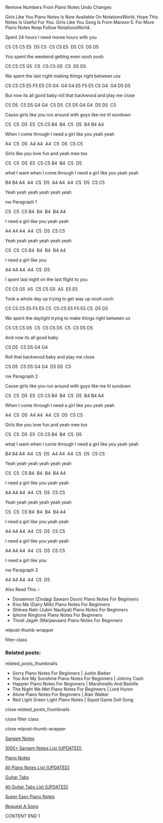 
Remove Numbers From Piano Notes
Undo Changes

Girls Like You Piano Notes Is Now Available On NotationsWorld. Hope This Notes Is Useful For You. Girls Like You Song Is From Maroon 5. For More Piano Notes Keep Follow NotationsWorld.

Spent 24 hours I need moree hours with you

C5 C5 C5 E5  D5 C5  C5 C5 E5  D5 C5  D5 D5

You spent the weekend getting even oooh oooh

C5 C5 C5 G5  C5  C5 C5 G5  C5  D5 D5

We spent the last night making things right between uss

C5 C5 C5 E5 F5 E5 C5 G4  G4 G4 E5 F5 E5 C5 G4  G4 D5 D5

But now its all good baby roll that backwood and play me close

C5 D5  C5 D5 G4 G4  C5 D5  C5 D5 G4 G4  D5 D5  C5

Cause girls like you run around with guys like me til sundown

C5  C5  D5  E5  C5 C5 B4  B4  C5  D5  B4 B4 A4

When I come through I need a girl like you yeah yeah

A4  C5  D5  A4 A4  A4  C5  D5  C5 C5

Girls like you love fun and yeah mee too

C5  C5  D5  E5  C5 C5 B4  B4  C5  D5

what I want when I come through I need a girl like you yeah yeah

B4 B4 A4  A4  C5  D5  A4 A4  A4  C5  D5  C5 C5

Yeah yeah yeah yeah yeah yeah

nw Paragraph 1

C5  C5  C5 B4  B4  B4  B4 A4

I need a girl like you yeah yeah

A4 A4 A4  A4  C5  D5  C5 C5

Yeah yeah yeah yeah yeah yeah

C5  C5  C5 B4  B4  B4  B4 A4

I need a girl like you

A4 A4 A4  A4  C5  D5

I spent last night on the last flight to you

C5 C5 G5  A5  C5 C5 G5  A5  E5 E5

Took a whole day up trying to get way up oooh oooh

C5 C5 C5 E5 F5 E5 C5  C5 C5 E5 F5 E5 C5  D5 D5

We spent the daylight trying to make things right between us

C5 C5 C5 D5  C5  C5 C5 D5  C5  C5 D5 D5

And now its all good baby

C5 D5  C5 D5 G4 G4

Roll that backwood baby and play me close

C5 D5  C5 D5 G4 G4  D5 D5  C5

nw Paragraph 2

Cause girls like you run around with guys like me til sundown

C5  C5  D5  E5  C5 C5 B4  B4  C5  D5  B4 B4 A4

When I come through I need a girl like you yeah yeah

A4  C5  D5  A4 A4  A4  C5  D5  C5 C5

Girls like you love fun and yeah mee too

C5  C5  D5  E5  C5 C5 B4  B4  C5  D5

what I want when I come through I need a girl like you yeah yeah

B4 B4 A4  A4  C5  D5  A4 A4  A4  C5  D5  C5 C5

Yeah yeah yeah yeah yeah yeah

C5  C5  C5 B4  B4  B4  B4 A4

I need a girl like you yeah yeah

A4 A4 A4  A4  C5  D5  C5 C5

Yeah yeah yeah yeah yeah yeah

C5  C5  C5 B4  B4  B4  B4 A4

I need a girl like you yeah yeah

A4 A4 A4  A4  C5  D5  C5 C5

I need a girl like you yeah yeah

A4 A4 A4  A4  C5  D5  C5 C5

I need a girl like you

nw Paragraph 3

A4 A4 A4  A4  C5  D5

Also Read This :-

* Doraemon (Zindagi Sawarn Doon) Piano Notes For Beginners
* Kiss Me (Dairy Milk) Piano Notes For Beginners
* Shikwa Nahi (Jubin Nautiyal) Piano Notes For Beginners
* Iphone Ringtone Piano Notes For Beginners
* Thodi Jagah (Marjaavaan) Piano Notes For Beginners

relpost-thumb-wrapper

filter-class

### Related posts:

related_posts_thumbnails

* Sorry Piano Notes For Beginners | Justin Bieber
* You Are My Sunshine Piano Notes For Beginners | Johnny Cash
* Happier Piano Notes For Beginners | Marshmello And Bastille
* The Night We Met Piano Notes For Beginners | Lord Huron
* Alone Piano Notes For Beginners | Alan Walker
* Red Light Green Light Piano Notes | Squid Game Doll Song

close related_posts_thumbnails

close filter class

close relpost-thumb-wrapper

[Sargam Notes](https://www.notationsworld.com/sargam-notes.html)

[1000+ Sargam Notes List (UPDATED)](https://www.notationsworld.com/all-songs-list-sargam-notes.html)

[Piano Notes](https://www.notationsworld.com/piano-notes.html)

[All Piano Notes List (UPDATED)](https://www.notationsworld.com/all-songs-list-piano-notes.html)

[Guitar Tabs](https://www.notationsworld.com/guitar-tabs.html)

[All Guitar Tabs List (UPDATED)](https://www.notationsworld.com/all-songs-list-guitar-tabs.html)

[Super Easy Piano Notes](https://studywall.in/)

[Request A Song](https://www.notationsworld.com/request-a-song.html)

CONTENT END 1


